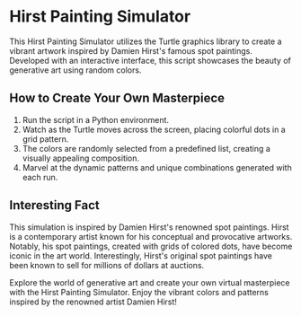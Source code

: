 # Hirst Painting Simulator

This Hirst Painting Simulator utilizes the Turtle graphics library to create a vibrant artwork inspired by Damien Hirst's famous spot paintings. Developed with an interactive interface, this script showcases the beauty of generative art using random colors.

## How to Create Your Own Masterpiece

1. Run the script in a Python environment.
2. Watch as the Turtle moves across the screen, placing colorful dots in a grid pattern.
3. The colors are randomly selected from a predefined list, creating a visually appealing composition.
4. Marvel at the dynamic patterns and unique combinations generated with each run.

## Interesting Fact

This simulation is inspired by Damien Hirst's renowned spot paintings. Hirst is a contemporary artist known for his conceptual and provocative artworks. Notably, his spot paintings, created with grids of colored dots, have become iconic in the art world. Interestingly, Hirst's original spot paintings have been known to sell for millions of dollars at auctions.

Explore the world of generative art and create your own virtual masterpiece with the Hirst Painting Simulator. Enjoy the vibrant colors and patterns inspired by the renowned artist Damien Hirst!
